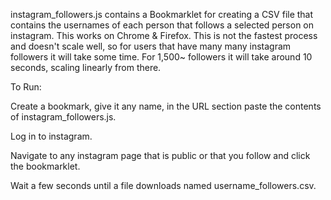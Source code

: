 instagram_followers.js contains a Bookmarklet for creating a CSV file that contains the usernames of
each person that follows a selected person on instagram. This works on Chrome & Firefox.
This is not the fastest process and doesn't scale well, so for users that have many many instagram
followers it will take some time. For 1,500~ followers it will take around 10 seconds, scaling linearly from there.

To Run:

Create a bookmark, give it any name, in the URL section paste the contents of instagram_followers.js.

Log in to instagram.

Navigate to any instagram page that is public or that you follow and click the bookmarklet.

Wait a few seconds until a file downloads named username_followers.csv. 